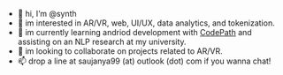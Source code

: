 - 👋 hi, I’m @synth
- 👀 im interested in AR/VR, web, UI/UX, data analytics, and tokenization.
- 🌱 im currently learning andriod development with [CodePath](https://github.com/codepath) and assisting on an NLP research at my university.
- 💞️ im looking to collaborate on projects related to AR/VR. 
- 📫 drop a line at saujanya99 (at) outlook (dot) com if you wanna chat! 

<!---
sjnyth/sjnyth is a ✨ special ✨ repository because its `README.md` (this file) appears on your GitHub profile.
You can click the Preview link to take a look at your changes.
--->
